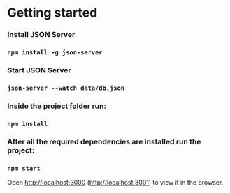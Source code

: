 # Getting started

### Install JSON Server
### `npm install -g json-server`

### Start JSON Server
### `json-server --watch data/db.json`

### Inside the project folder run:
### `npm install`

### After all the required dependencies are installed run the project:
### `npm start`

Open [http://localhost:3000](http://localhost:3000) ([http://localhost:3001](http://localhost:3001)) to view it in the browser.
